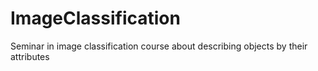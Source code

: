 # ImageClassification
 Seminar in image classification course about describing objects by their attributes
